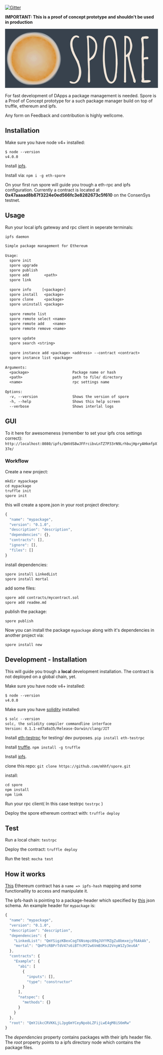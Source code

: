 
[![Gitter](https://badges.gitter.im/Join%20Chat.svg)](https://gitter.im/mhhf/spore?utm_source=badge&utm_medium=badge&utm_campaign=pr-badge&utm_content=body_badge)

**IMPORTANT: This is a proof of concept prototype and shouldn't be used in production**

![](named_logo.png)


For fast development of DApps a package management is needed. 
Spore is a Proof of Concept prototype for a such package manager build on top of truffle, ethereum and ipfs.

Any form on Feedback and contribution is highly wellcome.

## Installation

Make sure you have node v4+ installed:
```
$ node --version
v4.0.0
```

Install [ipfs](https://ipfs.io/docs/install/).

Install via: `npm i -g eth-spore`

On your first run spore will guide you trough a eth-rpc and ipfs configuration.
Currently a contract is located at **0x47aaaad8b87f3224e0ed566fc3e8282673c5f610** on the ConsenSys testnet.


## Usage
Run your local ipfs gateway and rpc client in seperate terminals:
```
ipfs daemon
```

```
Simple package management for Ethereum

Usage:
  spore init
  spore upgrade
  spore publish 
  spore add       <path>
  spore link
  
  spore info     [<package>]
  spore install   <package>
  spore clone     <package>
  spore uninstall <package>
  
  spore remote list
  spore remote select <name>
  spore remote add    <name>
  spore remote remove <name>
  
  spore update
  spore search <string>
  
  spore instance add <package> <address> --contract <contract>
  spore instance list <package>
  
Arguments:
  <package>                    Package name or hash
  <path>                       path to file/ directory
  <name>                       rpc settings name
  
Options:
  -v, --version                Shows the version of spore
  -h, --help                   Shows this help screen
  --verbose                    Shows interlal logs
```

## GUI

To it here for awesomeness (remember to set your ipfs cros settings correct): 
`http://localhost:8080/ipfs/QmVdS8wJFFrcibvLnTZ7P33rN9LrhbujHpryAHkmfpX37e/`

### Workflow
Create a new project:
```
mkdir mypackage 
cd mypackage
truffle init
spore init
```

this will create a spore.json in your root project directory:
```js
{
  "name": "mypackage",
  "version": "0.1.0",
  "description": "description",
  "dependencies": {},
  "contracts": [],
  "ignore": [],
  "files": []
}
```

install dependencies:
```
spore install LinkedList
spore install mortal
```

add some files:
```
spore add contracts/mycontract.sol
spore add readme.md
```

publish the package:
```
spore publish
```

Now you can install the package `mypackage` along with it's dependencies in another project via:
```
spore install new
```


## Development - Installation
This will guide you trough a **local** development installation. The contract is not deployed on a global chain, yet.

Make sure you have node v4+ installed:
```
$ node --version
v4.0.0
```

Make sure you have [solidity](https://github.com/ethereum/cpp-ethereum/wiki) installed:

```
$ solc --version
solc, the solidity compiler commandline interface
Version: 0.1.1-ed7a8a35/Release-Darwin/clang/JIT
```

Install [eth-testrpc](https://github.com/ConsenSys/eth-testrpc) for testing/ dev purposes.
`pip install eth-testrpc`

Install [truffle](https://github.com/ConsenSys/truffle).
`npm install -g truffle`

Install [ipfs](https://ipfs.io/docs/install/).

clone this repo:
`git clone https://github.com/mhhf/spore.git`

install:
```
cd spore
npm install
npm link
```
Run your rpc client( In this case testrpc `testrpc` )

Deploy the spore ethereum contract with: `truffle deploy`


## Test
Run a local chain:
`testrpc`

Deploy the contract:
`truffle deploy`

Run the test:
`mocha test`

## How it works
[This](https://github.com/mhhf/spore/blob/master/contracts/Spore.sol) Ethereum contract has a ` name => ipfs-hash ` mapping and some functionallity to access and manipulate it.

The ipfs-hash is pointing to a package-header which specified by [this](https://github.com/mhhf/spore/blob/master/src/ipfs_spec.json) json schema.
An example header for `mypackage` is:
```js
{
  "name": "mypackage",
  "version": "0.1.0",
  "description": "description",
  "dependencies": {
    "LinkedList": "QmYSigzKBexCogT6Nsmpz89qJUYYMZgZu8bmxejyf6AkAk",
    "mortal": "QmPtcRBPrTdV47s6iBTYcM72w6VmB3KmJ2VnyW1Zy3eu6A"
  },
  "contracts": {
    "Example": {
      "abi": [
        {
          "inputs": [],
          "type": "constructor"
        }
      ],
      "natspec": {
        "methods": {}
      }
    }
  },
  "root": "QmYJikcCRVKKLjLJpg6mYCeyNpobLZFijLwE4gM8iS6mRw"
}
```

The *dependencies* property contains packages with their ipfs header file.
The *root* property points to a ipfs directory node which contains the package files.

